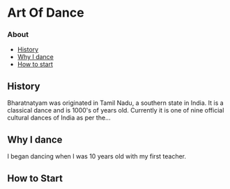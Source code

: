 # Art Of Dance

### About
  - [History](docs/##HISTORY.md)
  - [Why I dance](docs/WHYIDANCE.md)
  - [How to start](docs/HOWTOSTART.md)

## History
Bharatnatyam was originated in Tamil Nadu, a southern state in India. It is a classical dance and is 1000's of years old. Currently it is one of nine official cultural dances of India as per the...

## Why I dance
I began dancing when I was 10 years old with my first teacher. 

## How to Start
